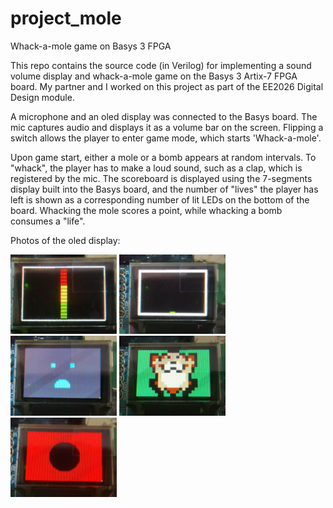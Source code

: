 # project_mole
Whack-a-mole game on Basys 3 FPGA

This repo contains the source code (in Verilog) for implementing a sound volume display and whack-a-mole game on the Basys 3 Artix-7 FPGA board. My partner and I worked on this project as part of the EE2026 Digital Design module.

A microphone and an oled display was connected to the Basys board. The mic captures audio and displays it as a volume bar on the screen. Flipping a switch allows the player to enter game mode, which starts 'Whack-a-mole'.

Upon game start, either a mole or a bomb appears at random intervals. To "whack", the player has to make a loud sound, such as a clap, which is registered by the mic. The scoreboard is displayed using the 7-segments display built into the Basys board, and the number of "lives" the player has left is shown as a corresponding number of lit LEDs on the bottom of the board. Whacking the mole scores a point, while whacking a bomb consumes a "life".

Photos of the oled display:

<img src='imgs/1.jpg' width='170'/> <img src='imgs/5.jpg' width='170'/> <img src='imgs/2.jpg' width='170'/> <img src='imgs/3.jpg' width='170'/> <img src='imgs/4.jpg' width='170'/>
